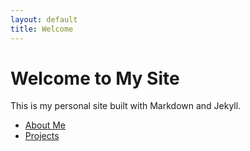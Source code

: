 ```yaml
---
layout: default
title: Welcome
---
```


# Welcome to My Site
This is my personal site built with Markdown and Jekyll.

- [About Me](about.md)
- [Projects](projects.md)